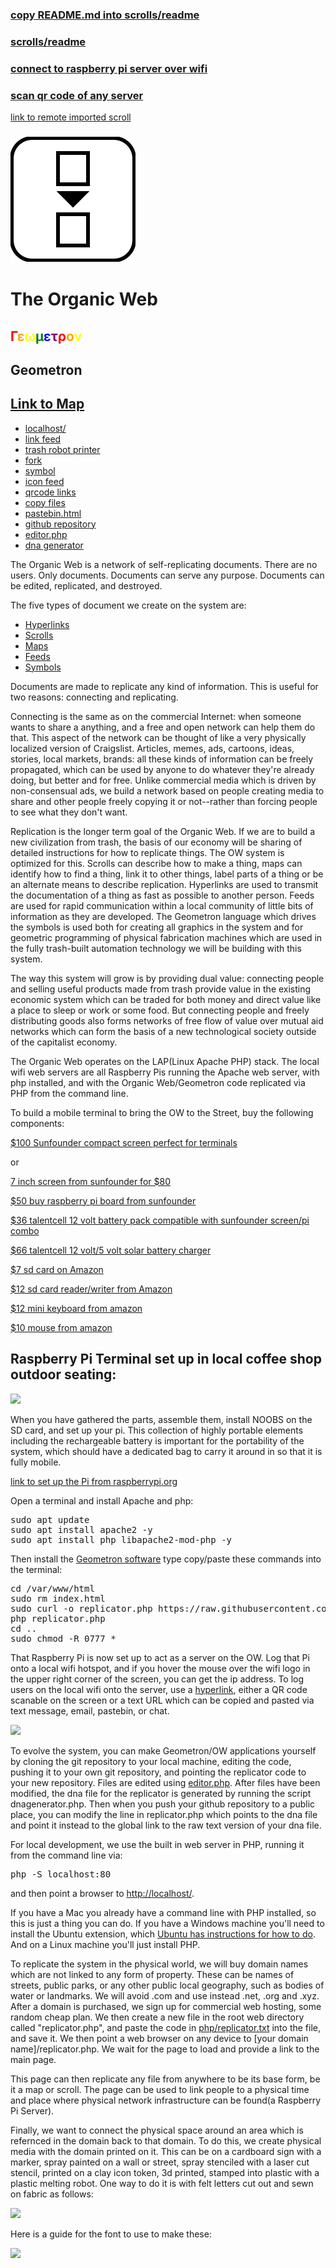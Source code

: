 
### [copy README.md into scrolls/readme](copy.php?from=README.md&to=scrolls/readme)

### [scrolls/readme](scrolls/readme)

### [connect to raspberry pi server over wifi](ipaddress.php)

### [scan qr code of any server](qrcode.html)

[link to remote imported scroll](scrolls/remote)

### [![](iconsymbols/feed.svg)](mainfeed.html)

# The Organic Web

##  <span style = "color:red">Γ</span><span style = "color:orange">ε</span><span style = "color:yellow">ω</span><span style = "color:green">μ</span><span style = "color:blue">ε</span><span style = "color:purple">τ</span><span style = "color:red">ρ</span><span style = "color:orange">ο</span><span style = "color:yellow">ν</span>

## Geometron

## [Link to Map](maps/home)

 - [localhost/](http://localhost/)
 - [link feed](linkfeed.html)
 - [trash robot printer](scrolls/printer.md)
 - [fork](fork.html)
 - [symbol](symbol.html)
 - [icon feed](iconfeed.html)
 - [qrcode links](qrcode.html)
 - [copy files](copy.html)
 - [pastebin.html](pastebin.html)
 - [github repository](https://github.com/lafelabs/thing/)
 - [editor.php](editor.php)
 - [dna generator](dnagenerator.php)

The Organic Web is a network of self-replicating documents.  There are no users.  Only documents.  Documents can serve any purpose.  Documents can be edited, replicated, and destroyed.

The five types of document we create on the system are:

 - [Hyperlinks](scrolls/hyperlinks.md)
 - [Scrolls](scrolls/scrolls.md)
 - [Maps](scrolls/maps.md)
 - [Feeds](scrolls/feeds.md)
 - [Symbols](scrolls/symbols.md)

Documents are made to replicate any kind of information.  This is useful for two reasons: connecting and replicating.  

Connecting is the same as on the commercial Internet: when someone wants to share a anything, and a free and open network can help them do that.  This aspect of the network can be thought of like a very physically localized version of Craigslist.  Articles, memes, ads, cartoons, ideas, stories, local markets, brands: all these kinds of information can be freely propagated, which can be used by anyone to do whatever they're already doing, but better and for free.  Unlike commercial media which is driven by non-consensual ads, we build a network based on people creating media to share and other people freely copying it or not--rather than forcing people to see what they don't want.  

Replication is the longer term goal of the Organic Web.    If we are to build a new civilization from trash, the basis of our economy will be sharing of detailed instructions for how to replicate things.  The OW system is optimized for this.  Scrolls can describe how to make a thing, maps can identify how to find a thing, link it to other things, label parts of a thing or be an alternate means to describe replication.  Hyperlinks are used to transmit the documentation of a thing as fast as possible to another person.  Feeds are used for rapid communication within a local community of little bits of information as they are developed.  The Geometron language which drives the symbols is used both for creating all graphics in the system and for geometric programming of physical fabrication machines which are used in the fully trash-built automation technology we will be building with this system.

The way this system will grow is by providing dual value: connecting people and selling useful products made from trash provide value in the existing economic system which can be traded for both money and direct value like a place to sleep or work or some food.  But connecting people and freely distributing goods also forms networks of free flow of value over mutual aid networks which can form the basis of a new technological society outside of the capitalist economy.

The Organic Web operates on the LAP(Linux Apache PHP) stack.  The local wifi web servers are all Raspberry Pis running the Apache web server, with php installed, and with the Organic Web/Geometron code replicated via PHP from the command line.

To build a mobile terminal to bring the OW to the Street, buy the following components:

[$100 Sunfounder compact screen perfect for terminals](https://www.sunfounder.com/collections/displays-monitors/products/7-inch-hdmi-monitor)

or

[7 inch screen from sunfounder for $80](https://www.sunfounder.com/collections/monitors/products/7inch-capacitive-touchscreen)

[$50 buy raspberry pi board from sunfounder](https://www.sunfounder.com/products/raspberrypi-4b)

[$36 talentcell 12 volt battery pack compatible with sunfounder screen/pi combo](https://www.amazon.com/dp/B00ME3ZH7C)

[$66 talentcell 12 volt/5 volt solar battery charger](https://www.amazon.com/dp/B01J7VPHXC)

[$7 sd card on Amazon](https://www.amazon.com/gp/product/B003WIRFD2/)

[$12 sd card reader/writer from Amazon](https://www.amazon.com/Anker-Portable-Reader-RS-MMC-Micro/dp/B006T9B6R2/)

[$12 mini keyboard from amazon](https://www.amazon.com/gp/product/B01IQL2VCE/)

[$10 mouse from amazon](https://www.amazon.com/gp/product/B005EJH6RW/)

## Raspberry Pi Terminal set up in local coffee shop outdoor seating:

![](https://i.imgur.com/4zetaPf.png)

When you have gathered the parts, assemble them, install NOOBS on the SD card, and set up your pi.  This collection of highly portable elements including the rechargeable battery is important for the portability of the system, which should have a dedicated bag to carry it around in so that it is fully mobile.  

[link to set up the Pi from raspberrypi.org](https://www.raspberrypi.org/documentation/installation/noobs.md)

Open a terminal and install Apache and php:

<pre>
sudo apt update
sudo apt install apache2 -y
sudo apt install php libapache2-mod-php -y
</pre>

Then install the [Geometron software](https://github.com/lafelabs/thing/) type copy/paste these commands into the terminal:

<pre style = "overflow:scroll">
cd /var/www/html
sudo rm index.html
sudo curl -o replicator.php https://raw.githubusercontent.com/LafeLabs/thing/master/php/replicator.txt
php replicator.php
cd ..
sudo chmod -R 0777 *
</pre>

That Raspberry Pi is now set up to act as a server on the OW.  Log that Pi onto a local wifi hotspot, and if you hover the mouse over the wifi logo in the upper right corner of the screen, you can get the ip address. To log users on the local wifi onto the server, use a [hyperlink](scrolls/hyperlink.md), either a QR code scanable on the screen or a text URL which can be copied and pasted via text message, email, pastebin, or chat.

![](https://i.imgur.com/iH9gFJC.jpg)

To evolve the system, you can make Geometron/OW applications yourself by cloning the git repository to your local machine, editing the code, pushing it to your own git repository, and pointing the replicator code to your new repository.  Files are edited using [editor.php](editor.php).  After files have been modified, the dna file for the replicator is generated by running the script dnagenerator.php.  Then when you push your github repository to a public place, you can modify the line in replicator.php which points to the dna file and point it instead to the global link to the raw text version of your dna file.  

For local development, we use the built in web server in PHP, running it from the command line via:

<pre>
php -S localhost:80
</pre>

and then point a browser to [http://localhost/](http://localhost/).

If you have a Mac you already have a command line with PHP installed, so this is just a thing you can do.  If you have a Windows machine you'll need to install the Ubuntu extension, which [Ubuntu has instructions for how to do](https://ubuntu.com/tutorials/ubuntu-on-windows#1-overview).  And on a Linux machine you'll just install PHP.  

To replicate the system in the physical world, we will buy domain names which are not linked to any form of property.  These can be names of streets, public parks, or any other public local geography, such as bodies of water or landmarks.  We will avoid .com and use instead .net, .org and .xyz.  After a domain is purchased, we sign up for commercial web hosting, some random cheap plan.  We then create a new file in the root web directory called "replicator.php", and paste the code in [php/replicator.txt](php/replicator.txt) into the file, and save it.  We then point a web browser on any device to [your domain name]/replicator.php.  We wait for the page to load and provide  a link to the main page.  

This page can then replicate any file from anywhere to be its base form, be it a map or scroll.  The page can be used to link people to a physical time and place where physical network infrastructure can be found(a Raspberry Pi Server).  

Finally, we want to connect the physical space around an area which is refernced in the domain back to that domain.  To do this, we create physical media with the domain printed on it.  This can be on a cardboard sign with a marker, spray painted on a wall or street, spray stenciled with a laser cut stencil, printed on a clay icon token, 3d printed, stamped into plastic with a plastic melting robot.  One way to do it is with felt letters cut out and sewn on fabric as follows:

![](https://i.imgur.com/nvWedsQ.jpg)

Here is a guide for the font to use to make these:

![](https://i.imgur.com/nKHSZxC.jpg)



